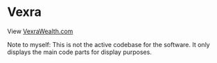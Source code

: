 # Vexra

View [VexraWealth.com](https://VexraWealth.com)

Note to myself: This is not the active codebase for the software. It only displays the main code parts for display purposes.

